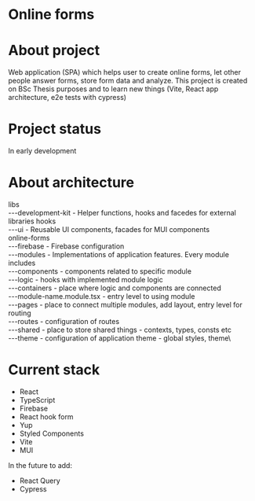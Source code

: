 # Online forms

# About project
Web application (SPA) which helps user to create online forms, let other people answer forms, store form data and analyze.
This project is created on BSc Thesis purposes and to learn new things (Vite, React app architecture, e2e tests with cypress)

# Project status
In early development

# About architecture
libs\
---development-kit - Helper functions, hooks and facedes for external libraries hooks\
---ui - Reusable UI components, facades for MUI components\
online-forms\
---firebase - Firebase configuration\
---modules - Implementations of application features. Every module includes\
   ---components - components related to specific module\
   ---logic - hooks with implemented module logic\
   ---containers - place where logic and components are connected\
        ---module-name.module.tsx - entry level to using module\
   ---pages - place to connect multiple modules, add layout, entry level for routing\
   ---routes - configuration of routes\
   ---shared - place to store shared things - contexts, types, consts etc\
   ---theme - configuration of application theme - global styles, theme\
   
# Current stack
- React
- TypeScript
- Firebase
- React hook form
- Yup
- Styled Components
- Vite
- MUI

In the future to add:
- React Query
- Cypress
